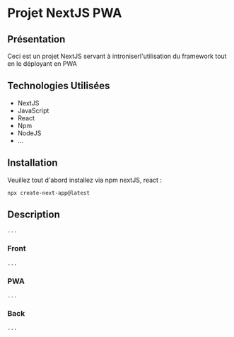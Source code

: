 # Projet NextJS PWA

## Présentation

Ceci est un projet NextJS servant à introniserl'utilisation du framework tout en le déployant en PWA

## Technologies Utilisées

- NextJS
- JavaScript
- React
- Npm
- NodeJS
- ...

## Installation

Veuillez tout d'abord installez via npm nextJS, react :

    npx create-next-app@latest

## Description

    ...

### Front

    ...

### PWA

    ...

### Back

    ...


